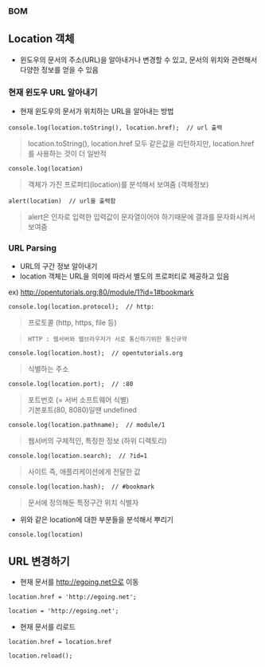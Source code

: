 ### BOM
## Location 객체
- 윈도우의 문서의 주소(URL)을 알아내거나 변경할 수 있고, 문서의 위치와 관련해서 다양한 정보를 얻을 수 있음


### 현재 윈도우 URL 알아내기
- 현재 윈도우의 문서가 위치하는 URL을 알아내는 방법
```
console.log(location.toString(), location.href);  // url 출력
```
> location.toString(), location.href 모두 같은값을 리턴하지만, location.href 를 사용하는 것이 더 일반적

```
console.log(location)
```
> 객체가 가진 프로퍼티(location)를 분석해서 보여줌 (객체정보)
```
alert(location)  // url을 출력함
```
> alert은 인자로 입력한 입력값이 문자열이어야 하기때문에 결과를 문자화시켜서 보여줌


### URL Parsing
- URL의 구간 정보 알아내기
- location 객체는 URL을 의미에 따라서 별도의 프로퍼티로 제공하고 있음

ex) http://opentutorials.org:80/module/1?id=1#bookmark
```
console.log(location.protocol);  // http:
```
> 프로토콜 (http, https, file 등)

> `HTTP : 웹서버와 웹브라우저가 서로 통신하기위한 통신규약`

```
console.log(location.host);  // opentutorials.org
```
> 식별하는 주소
```
console.log(location.port);  // :80
```
> 포트번호 (= 서버 소프트웨어 식별)<br/>기본포트(80, 8080)일땐 undefined
```
console.log(location.pathname);  // module/1
```
> 웹서버의 구체적인, 특정한 정보 (하위 디렉토리)
```
console.log(location.search);  // ?id=1
```
> 사이트 즉, 애플리케이션에게 전달한 값
```
console.log(location.hash);  // #bookmark
```
> 문서에 정의해둔 특정구간 위치 식별자

- 위와 같은 location에 대한 부분들을 분석해서 뿌리기
```
console.log(location)
```


## URL 변경하기
- 현재 문서를 http://egoing.net으로 이동
```
location.href = 'http://egoing.net';

location = 'http://egoing.net';
```
- 현재 문서를 리로드
```
location.href = location.href

location.reload();
```
